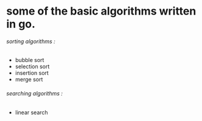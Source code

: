 # some of the basic algorithms written in go.



###### sorting algorithms :

- bubble sort
- selection sort
- insertion sort
- merge sort

###### searching algorithms :

- linear search

  